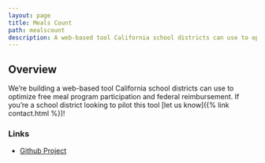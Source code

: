 ```yaml
---
layout: page
title: Meals Count
path: mealscount
description: A web-based tool California school districts can use to optimize free meal program participation and federal reimbursement
---
```


## Overview

We’re building a web-based tool California school districts can use to optimize free meal program participation and federal reimbursement.  If you’re a school district looking to pilot this tool [let us know]({% link contact.html %})!

### Links

* [Github Project](https://github.com/opensandiego/mealscount-backend)

